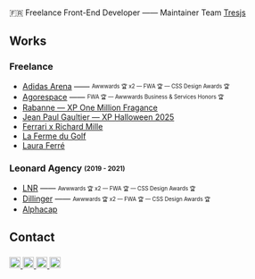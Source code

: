 <br clear="both">

<p align="left">🇫🇷 Freelance Front-End Developer —— Maintainer Team <a href="https://github.com/Tresjs" target="_blank">Tresjs</a></p>
<p align="left"></p>


<h2 align="left">Works</h2>

<h3 align="left">Freelance</h3>

- [Adidas Arena](https://www.adidasarena.com/) —— <sub><sup>Awwwards 🏆 x2 — FWA 🏆 — CSS Design Awards 🏆</sup></sub>
- [Agorespace](https://www.agorespace.com/en-us/) —— <sub><sup>FWA 🏆 — Awwwards Business & Services Honors 🏆</sup></sub>
- [Rabanne — XP One Million Fragance](https://www.rabanne.com/us/en_US/xponemillion)
- [Jean Paul Gaultier — XP Halloween 2025](https://www.jeanpaulgaultier.com/uk/en/gaultier-halloween)
- [Ferrari x Richard Mille](https://ferrari.richardmille.com/en/)
- [La Ferme du Golf](https://fermedugolf.com/)
- [Laura Ferré](https://www.lauraferre.fr/)



<h3 align="left">Leonard Agency <sub><sup>(2019 - 2021)</sup></sub></h3>

- [LNR](https://www.lnr.agency/) —— <sub><sup>Awwwards 🏆 x2 — FWA 🏆 — CSS Design Awards 🏆</sup></sub>
- [Dillinger](https://dillinger.tv/) —— <sub><sup>Awwwards 🏆 x2 — FWA 🏆 — CSS Design Awards 🏆</sup></sub>
- [Alphacap](https://www.alphacap.fr/)

<h2 align="left">Contact</h2>

###

<div align="left">
  <a href="https://twitter.com/dammontastier" target="_blank">
    <img src="https://img.shields.io/static/v1?message=Twitter&logo=twitter&label=&color=1DA1F2&logoColor=white&labelColor=&style=for-the-badge" height="20" alt="twitter logo"  />
  </a>
  <a href="https://www.linkedin.com/in/damien-montastier-ab8798133/" target="_blank">
    <img src="https://img.shields.io/static/v1?message=LinkedIn&logo=linkedin&label=&color=0077B5&logoColor=white&labelColor=&style=for-the-badge" height="20" alt="linkedin logo"  />
  </a>
  <a href="mailto:montastier.damien@gmail.com" target="_blank">
    <img src="https://img.shields.io/static/v1?message=Gmail&logo=gmail&label=&color=D14836&logoColor=white&labelColor=&style=for-the-badge" height="20" alt="gmail logo"  />
  </a>
  <a href="https://codepen.io/damienmontastier" target="_blank">
    <img src="https://img.shields.io/static/v1?message=Codepen&logo=codepen&label=&color=000000&logoColor=white&labelColor=&style=for-the-badge" height="20" alt="codepen logo"  />
  </a>
</div>

###
